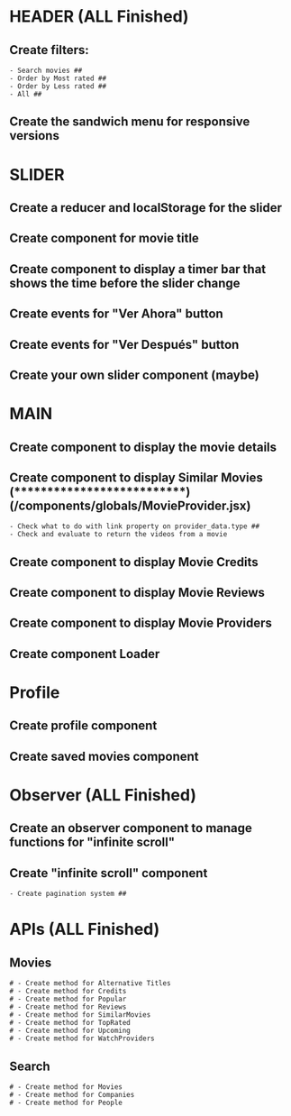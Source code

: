 # HEADER (ALL Finished)
## Create filters:
	- Search movies ##
	- Order by Most rated ##
	- Order by Less rated ##
	- All ##
## Create the sandwich menu for responsive versions ##

# SLIDER
## Create a reducer and localStorage for the slider ##
## Create component for movie title ##
## Create component to display a timer bar that shows the time before the slider change ##
## Create events for "Ver Ahora" button ##
## Create events for "Ver Después" button
## Create your own slider component (maybe)

# MAIN
## Create component to display the movie details ##
## Create component to display Similar Movies (**************************) (/components/globals/MovieProvider.jsx)
	- Check what to do with link property on provider_data.type ##
	- Check and evaluate to return the videos from a movie 
## Create component to display Movie Credits
## Create component to display Movie Reviews
## Create component to display Movie Providers ##
## Create component Loader ##

# Profile
## Create profile component
## Create saved movies component

# Observer (ALL Finished)
## Create an observer component to manage functions for "infinite scroll" ##
## Create "infinite scroll" component ##
	- Create pagination system ##

# APIs (ALL Finished)
## Movies
	# - Create method for Alternative Titles
	# - Create method for Credits
	# - Create method for Popular
	# - Create method for Reviews
	# - Create method for SimilarMovies
	# - Create method for TopRated
	# - Create method for Upcoming
	# - Create method for WatchProviders
## Search
	# - Create method for Movies
	# - Create method for Companies
	# - Create method for People
